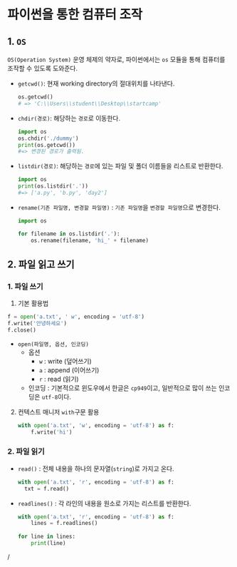 # 파이썬을 통한 컴퓨터 조작

## 1. `OS`

`OS(Operation System)` 운영 체제의 약자로, 파이썬에서는 `os` 모듈을 통해 컴퓨터를 조작할 수 있도록 도와준다.

* `getcwd()`: 현재 working directory의 절대위치를 나타낸다.

  ```python
  os.getcwd()
  # => 'C:\\Users\\student\\Desktop\\startcamp'
  ```

* `chdir(경로)`: 해당하는 `경로`로 이동한다.

  ```python
  import os
  os.chdir('./dummy')
  print(os.getcwd())
  #=> 변경된 경로가 출력됨.
  ```

* `listdir(경로)`: 해당하는 `경로`에 있는 파일 및 폴더 이름들을 리스트로 반환한다.

  ```python
  import os
  print(os.listdir('.'))
  #=> ['a.py', 'b.py', 'day2']
  ```

* `rename(기존 파일명, 변경할 파일명)` : `기존 파일명`을 `변경할 파일명`으로 변경한다.

  ```python
  import os
  
  for filename in os.listdir('.'):
      os.rename(filename, 'hi_' + filename)
  ```

  

## 2. 파일 읽고 쓰기

### 1. 파일 쓰기

1.  기본 활용법

   ```python
   f = open('a.txt', ' w', encoding = 'utf-8')
   f.write('안녕하세요')
   f.close()
   ```

   * `open(파일명, 옵션, 인코딩)`
     * 옵션 
       * `w` : write (덮어쓰기)
       * `a` : append (이어쓰기)
       * `r` : read (읽기)
     * 인코딩 : 기본적으로 윈도우에서 한글은 `cp949`이고, 일반적으로 많이 쓰는 인코딩은 `utf-8`이다.

2. 컨텍스트 매니저 `with`구문 활용

   ```python
   with open('a.txt', 'w', encoding = 'utf-8') as f:
       f.write('hi')
   ```

### 2. 파일 읽기

* `read()` : 전체 내용을 하나의 문자열(`string`)로 가지고 온다.

	```python
	with open('a.txt', 'r', encoding = 'utf-8') as f:
  	  txt = f.read()
	```

* `readlines()` : 각 라인의 내용을 원소로 가지는 리스트를 반환한다.

  ```python
  with open('a.txt', 'r', encoding = 'utf-8') as f:
      lines = f.readlines()
      
  for line in lines:
      print(line)
  ```

/
